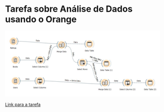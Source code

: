 # Tarefa sobre Análise de Dados usando o Orange

![fluxograma](https://github.com/mariliacss/mc536/blob/master/lab03/images/fluxograma.JPG)

[Link para a tarefa](https://github.com/mariliacss/mc536/blob/master/lab01/notebook/data-api-python.ipynb)
